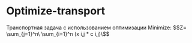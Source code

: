 # Optimize-transport
Транспортная задача c использованием оптимизации
Minimize: $$Z= \sum_{j=1}^n\ \sum_{i=1}^n (x i,j * c i,j)\$$

